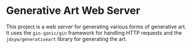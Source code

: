 # Generative Art Web Server

This project is a web server for generating various forms of generative art. It uses the `gin-gonic/gin` framework for handling HTTP requests and the `jdxyw/generativeart` library for generating the art.
